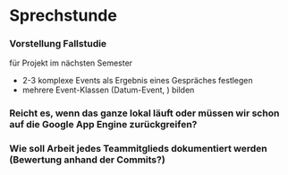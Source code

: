# Sprechstunde

### Vorstellung Fallstudie

für Projekt im nächsten Semester
- 2-3 komplexe Events als Ergebnis eines Gespräches festlegen
- mehrere Event-Klassen (Datum-Event, ) bilden

### Reicht es, wenn das ganze lokal läuft oder müssen wir schon auf die Google App Engine zurückgreifen?

### Wie soll Arbeit jedes Teammitglieds dokumentiert werden (Bewertung anhand der Commits?)
